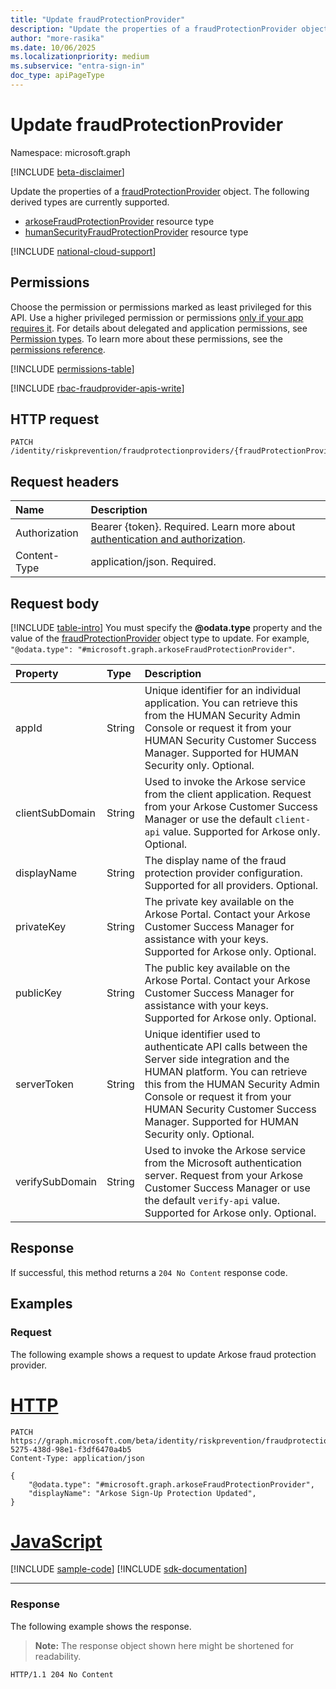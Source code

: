 ```yaml
---
title: "Update fraudProtectionProvider"
description: "Update the properties of a fraudProtectionProvider object."
author: "more-rasika"
ms.date: 10/06/2025
ms.localizationpriority: medium
ms.subservice: "entra-sign-in"
doc_type: apiPageType
---
```


# Update fraudProtectionProvider

Namespace: microsoft.graph

[!INCLUDE [beta-disclaimer](../../includes/beta-disclaimer.md)]

Update the properties of a [fraudProtectionProvider](../resources/fraudprotectionprovider.md) object. The following derived types are currently supported.

- [arkoseFraudProtectionProvider](../resources/arkosefraudprotectionprovider.md) resource type
- [humanSecurityFraudProtectionProvider](../resources/humansecurityfraudprotectionprovider.md) resource type

[!INCLUDE [national-cloud-support](../../includes/global-only.md)]

## Permissions

Choose the permission or permissions marked as least privileged for this API. Use a higher privileged permission or permissions [only if your app requires it](/graph/permissions-overview#best-practices-for-using-microsoft-graph-permissions). For details about delegated and application permissions, see [Permission types](/graph/permissions-overview#permission-types). To learn more about these permissions, see the [permissions reference](/graph/permissions-reference).

<!-- { "blockType": "permissions", "name": "fraudprotectionprovider_update" } -->
[!INCLUDE [permissions-table](../includes/permissions/fraudprotectionprovider-update-permissions.md)]

[!INCLUDE [rbac-fraudprovider-apis-write](../includes/rbac-for-apis/rbac-fraudprovider-apis-write.md)]

## HTTP request

<!-- {
  "blockType": "ignored"
}
-->
``` http
PATCH /identity/riskprevention/fraudprotectionproviders/{fraudProtectionProviderId}
```

## Request headers

|Name|Description|
|:---|:---|
|Authorization|Bearer {token}. Required. Learn more about [authentication and authorization](/graph/auth/auth-concepts).|
|Content-Type|application/json. Required.|

## Request body

[!INCLUDE [table-intro](../../includes/update-property-table-intro.md)]
You must specify the **@odata.type** property and the value of the [fraudProtectionProvider](../resources/fraudprotectionprovider.md) object type to update. For example, `"@odata.type": "#microsoft.graph.arkoseFraudProtectionProvider"`.

|Property|Type|Description|
|:---|:---|:---|
|appId|String|Unique identifier for an individual application. You can retrieve this from the HUMAN Security Admin Console or request it from your HUMAN Security Customer Success Manager. Supported for HUMAN Security only. Optional.|
|clientSubDomain|String|Used to invoke the Arkose service from the client application. Request from your Arkose Customer Success Manager or use the default `client-api` value. Supported for Arkose only. Optional.|
|displayName|String|The display name of the fraud protection provider configuration. Supported for all providers. Optional.|
|privateKey|String|The private key available on the Arkose Portal. Contact your Arkose Customer Success Manager for assistance with your keys. Supported for Arkose only. Optional.|
|publicKey|String|The public key available on the Arkose Portal. Contact your Arkose Customer Success Manager for assistance with your keys. Supported for Arkose only. Optional.|
|serverToken|String| Unique identifier used to authenticate API calls between the Server side integration and the HUMAN platform. You can retrieve this from the HUMAN Security Admin Console or request it from your HUMAN Security Customer Success Manager. Supported for HUMAN Security only. Optional.|
|verifySubDomain|String|Used to invoke the Arkose service from the Microsoft authentication server. Request from your Arkose Customer Success Manager or use the default `verify-api` value. Supported for Arkose only. Optional.|


## Response

If successful, this method returns a `204 No Content` response code.

## Examples

### Request

The following example shows a request to update Arkose fraud protection provider.
# [HTTP](#tab/http)
<!-- {
  "blockType": "request",
  "name": "update_fraudprotectionprovider"
}
-->
``` http
PATCH https://graph.microsoft.com/beta/identity/riskprevention/fraudprotectionproviders/9826466a-5275-438d-98e1-f3df6470a4b5
Content-Type: application/json

{
    "@odata.type": "#microsoft.graph.arkoseFraudProtectionProvider",
    "displayName": "Arkose Sign-Up Protection Updated",
}
```

# [JavaScript](#tab/javascript)
[!INCLUDE [sample-code](../includes/snippets/javascript/update-fraudprotectionprovider-javascript-snippets.md)]
[!INCLUDE [sdk-documentation](../includes/snippets/snippets-sdk-documentation-link.md)]

---


### Response

The following example shows the response.
>**Note:** The response object shown here might be shortened for readability.
<!-- {
  "blockType": "response",
  "truncated": true
}
-->
``` http
HTTP/1.1 204 No Content
```

